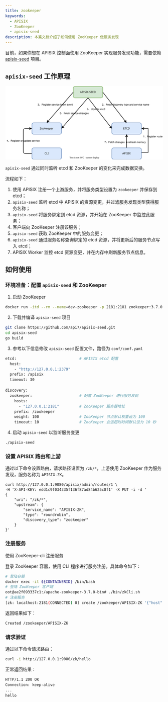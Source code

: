 ```yaml
---
title: zookeeper
keywords:
  - APISIX
  - ZooKeeper
  - apisix-seed
description: 本篇文档介绍了如何使用 ZooKeeper 做服务发现
---
```


<!--
#
# Licensed to the Apache Software Foundation (ASF) under one or more
# contributor license agreements.  See the NOTICE file distributed with
# this work for additional information regarding copyright ownership.
# The ASF licenses this file to You under the Apache License, Version 2.0
# (the "License"); you may not use this file except in compliance with
# the License.  You may obtain a copy of the License at
#
#     http://www.apache.org/licenses/LICENSE-2.0
#
# Unless required by applicable law or agreed to in writing, software
# distributed under the License is distributed on an "AS IS" BASIS,
# WITHOUT WARRANTIES OR CONDITIONS OF ANY KIND, either express or implied.
# See the License for the specific language governing permissions and
# limitations under the License.
#
-->

目前，如果你想在 APISIX 控制面使用 ZooKeeper 实现服务发现功能，需要依赖 [apisix-seed](https://github.com/api7/apisix-seed) 项目。

## `apisix-seed` 工作原理

![APISIX-SEED](../../../assets/images/apisix-seed.svg)

`apisix-seed` 通过同时监听 etcd 和 ZooKeeper 的变化来完成数据交换。

流程如下：

1. 使用 APISIX 注册一个上游服务，并将服务类型设置为 `zookeeper` 并保存到 etcd；
2. `apisix-seed` 监听 etcd 中 APISIX 的资源变更，并过滤服务发现类型获得服务名称；
3. `apisix-seed` 将服务绑定到 etcd 资源，并开始在 ZooKeeper 中监控此服务；
4. 客户端向 ZooKeeper 注册该服务；
5. `apisix-seed` 获取 ZooKeeper 中的服务变更；
6. `apisix-seed` 通过服务名称查询绑定的 etcd 资源，并将更新后的服务节点写入 etcd；
7. APISIX Worker 监控 etcd 资源变更，并在内存中刷新服务节点信息。

## 如何使用

### 环境准备：配置 `apisix-seed` 和 ZooKeeper

1. 启动 ZooKeeper

```bash
docker run -itd --rm --name=dev-zookeeper -p 2181:2181 zookeeper:3.7.0
```

2. 下载并编译 `apisix-seed` 项目

```bash
git clone https://github.com/api7/apisix-seed.git
cd apisix-seed
go build
```

3. 参考以下信息修改 `apisix-seed` 配置文件，路径为 `conf/conf.yaml`

```bash
etcd:                            # APISIX etcd 配置
  host:
    - "http://127.0.0.1:2379"
  prefix: /apisix
  timeout: 30

discovery:
  zookeeper:                     # 配置 ZooKeeper 进行服务发现
    hosts:
      - "127.0.0.1:2181"         # ZooKeeper 服务器地址
    prefix: /zookeeper
    weight: 100                  # ZooKeeper 节点默认权重设为 100
    timeout: 10                  # ZooKeeper 会话超时时间默认设为 10 秒
```

4. 启动 `apisix-seed` 以监听服务变更

```bash
./apisix-seed
```

### 设置 APISIX 路由和上游

通过以下命令设置路由，请求路径设置为 `/zk/*`，上游使用 ZooKeeper 作为服务发现，服务名称为 `APISIX-ZK`。

```shell
curl http://127.0.0.1:9080/apisix/admin/routes/1 \
-H 'X-API-KEY: edd1c9f034335f136f87ad84b625c8f1' -X PUT -i -d '
{
    "uri": "/zk/*",
    "upstream": {
        "service_name": "APISIX-ZK",
        "type": "roundrobin",
        "discovery_type": "zookeeper"
    }
}'
```

### 注册服务

使用 ZooKeeper-cli 注册服务

登录 ZooKeeper 容器，使用 CLI 程序进行服务注册。具体命令如下：

```bash
# 登陆容器
docker exec -it ${CONTAINERID} /bin/bash
# 登陆 ZooKeeper 客户端
oot@ae2f093337c1:/apache-zookeeper-3.7.0-bin# ./bin/zkCli.sh
# 注册服务
[zk: localhost:2181(CONNECTED) 0] create /zookeeper/APISIX-ZK '{"host":"127.0.0.1","port":1980,"weight":100}'
```

返回结果如下：

```bash
Created /zookeeper/APISIX-ZK
```

### 请求验证

通过以下命令请求路由：

```bash
curl -i http://127.0.0.1:9080/zk/hello
```

正常返回结果：

```bash
HTTP/1.1 200 OK
Connection: keep-alive
...
hello
```
